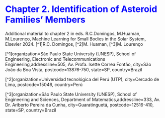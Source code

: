 
# <span style="color:blue">**Chapter 2. Identification of Asteroid Families’ Members**</span>

Additional material to chapter 2 in eds. R.C.Domingos, M.Huaman, M.Lourenço, Machine Learning for Small Bodies in the Solar System, Elsevier 2024.
[^1]R.C. Domingos, [^2]M. Huaman, [^3]M. Lourenço

[^1]organization=São Paulo State University (UNESP), School of Engineering, Electronic
and Telecommunications Engineering,addressline=505, Av. Profa. Isette Correa Fontão,
city=São João da Boa Vista, postcode=13876-750, state=SP, country=Brazil

[^2]organization=Universidad tecnológica del Perú (UTP), city=Cercado de Lima,
postcode=15046, country=Perú

[^3]organization=São Paulo State University (UNESP), School of Engineering and
Sciences, Department of Matematics,addressline=333, Av. Dr. Ariberto Pereira da
Cunha, city=Guaratinguetá, postcode=12516-410, state=SP, country=Brazil
